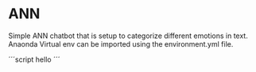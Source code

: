 # ANN
Simple ANN chatbot that is setup to categorize different emotions in text.
Anaonda Virtual env can be imported using the environment.yml file.

´´´script
hello
´´´
